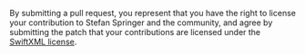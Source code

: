 By submitting a pull request, you represent that you have the right to license your contribution to Stefan Springer and the community, and agree by submitting the patch that your contributions are licensed under the [SwiftXML
license](LICENSE).